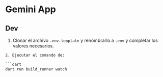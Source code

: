 # Gemini App

## Dev

1. Clonar el archivo `.env.template` y renombrarlo a `.env` y completar los valores necesarios.

````bash
2. Ejecutar el comando de:

```dart
dart run build_runner watch
````